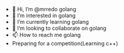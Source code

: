 - 👋 Hi, I’m @mrredo golang
- 👀 I’m interested in golang
- 🌱 I’m currently learning golang
- 💞️ I’m looking to collaborate on golang
- 📫 How to reach me golang
- Preparing for a competition(Learning c++)
<!---
no
--->
